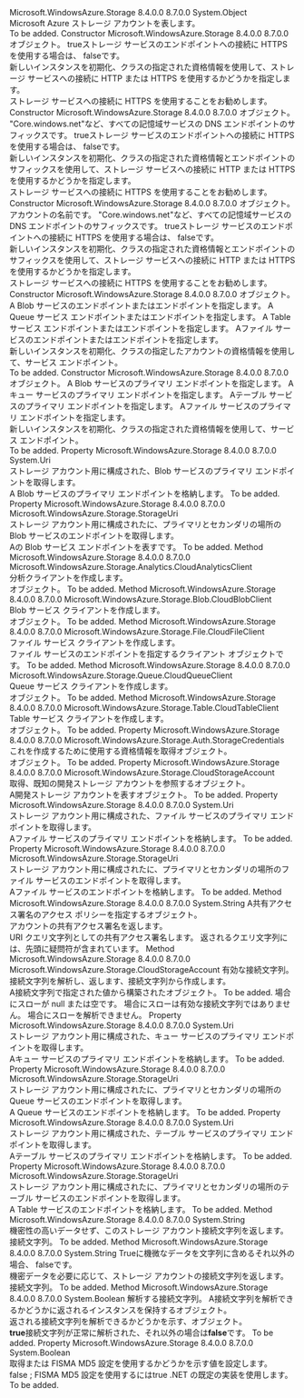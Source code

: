 <Type Name="CloudStorageAccount" FullName="Microsoft.WindowsAzure.Storage.CloudStorageAccount">
  <TypeSignature Language="C#" Value="public sealed class CloudStorageAccount" />
  <TypeSignature Language="ILAsm" Value=".class public auto ansi sealed beforefieldinit CloudStorageAccount extends System.Object" />
  <TypeSignature Language="DocId" Value="T:Microsoft.WindowsAzure.Storage.CloudStorageAccount" />
  <TypeSignature Language="VB.NET" Value="Public NotInheritable Class CloudStorageAccount" />
  <TypeSignature Language="F#" Value="type CloudStorageAccount = class" />
  <AssemblyInfo>
    <AssemblyName>Microsoft.WindowsAzure.Storage</AssemblyName>
    <AssemblyVersion>8.4.0.0</AssemblyVersion>
    <AssemblyVersion>8.7.0.0</AssemblyVersion>
  </AssemblyInfo>
  <Base>
    <BaseTypeName>System.Object</BaseTypeName>
  </Base>
  <Interfaces />
  <Docs>
    <summary>
            Microsoft Azure ストレージ アカウントを表します。
            </summary>
    <remarks>To be added.</remarks>
  </Docs>
  <Members>
    <Member MemberName=".ctor">
      <MemberSignature Language="C#" Value="public CloudStorageAccount (Microsoft.WindowsAzure.Storage.Auth.StorageCredentials storageCredentials, bool useHttps);" />
      <MemberSignature Language="ILAsm" Value=".method public hidebysig specialname rtspecialname instance void .ctor(class Microsoft.WindowsAzure.Storage.Auth.StorageCredentials storageCredentials, bool useHttps) cil managed" />
      <MemberSignature Language="DocId" Value="M:Microsoft.WindowsAzure.Storage.CloudStorageAccount.#ctor(Microsoft.WindowsAzure.Storage.Auth.StorageCredentials,System.Boolean)" />
      <MemberSignature Language="F#" Value="new Microsoft.WindowsAzure.Storage.CloudStorageAccount : Microsoft.WindowsAzure.Storage.Auth.StorageCredentials * bool -&gt; Microsoft.WindowsAzure.Storage.CloudStorageAccount" Usage="new Microsoft.WindowsAzure.Storage.CloudStorageAccount (storageCredentials, useHttps)" />
      <MemberType>Constructor</MemberType>
      <AssemblyInfo>
        <AssemblyName>Microsoft.WindowsAzure.Storage</AssemblyName>
        <AssemblyVersion>8.4.0.0</AssemblyVersion>
        <AssemblyVersion>8.7.0.0</AssemblyVersion>
      </AssemblyInfo>
      <Parameters>
        <Parameter Name="storageCredentials" Type="Microsoft.WindowsAzure.Storage.Auth.StorageCredentials" />
        <Parameter Name="useHttps" Type="System.Boolean" />
      </Parameters>
      <Docs>
        <param name="storageCredentials"><see cref="T:Microsoft.WindowsAzure.Storage.Auth.StorageCredentials" /> オブジェクト。</param>
        <param name="useHttps">
          <c>true</c>ストレージ サービスのエンドポイントへの接続に HTTPS を使用する場合は、 <c>false</c>です。</param>
        <summary>
            新しいインスタンスを初期化、<see cref="T:Microsoft.WindowsAzure.Storage.CloudStorageAccount" />クラスの指定された資格情報を使用して、ストレージ サービスへの接続に HTTP または HTTPS を使用するかどうかを指定します。 
            </summary>
        <remarks>ストレージ サービスへの接続に HTTPS を使用することをお勧めします。</remarks>
      </Docs>
    </Member>
    <Member MemberName=".ctor">
      <MemberSignature Language="C#" Value="public CloudStorageAccount (Microsoft.WindowsAzure.Storage.Auth.StorageCredentials storageCredentials, string endpointSuffix, bool useHttps);" />
      <MemberSignature Language="ILAsm" Value=".method public hidebysig specialname rtspecialname instance void .ctor(class Microsoft.WindowsAzure.Storage.Auth.StorageCredentials storageCredentials, string endpointSuffix, bool useHttps) cil managed" />
      <MemberSignature Language="DocId" Value="M:Microsoft.WindowsAzure.Storage.CloudStorageAccount.#ctor(Microsoft.WindowsAzure.Storage.Auth.StorageCredentials,System.String,System.Boolean)" />
      <MemberSignature Language="F#" Value="new Microsoft.WindowsAzure.Storage.CloudStorageAccount : Microsoft.WindowsAzure.Storage.Auth.StorageCredentials * string * bool -&gt; Microsoft.WindowsAzure.Storage.CloudStorageAccount" Usage="new Microsoft.WindowsAzure.Storage.CloudStorageAccount (storageCredentials, endpointSuffix, useHttps)" />
      <MemberType>Constructor</MemberType>
      <AssemblyInfo>
        <AssemblyName>Microsoft.WindowsAzure.Storage</AssemblyName>
        <AssemblyVersion>8.4.0.0</AssemblyVersion>
        <AssemblyVersion>8.7.0.0</AssemblyVersion>
      </AssemblyInfo>
      <Parameters>
        <Parameter Name="storageCredentials" Type="Microsoft.WindowsAzure.Storage.Auth.StorageCredentials" />
        <Parameter Name="endpointSuffix" Type="System.String" />
        <Parameter Name="useHttps" Type="System.Boolean" />
      </Parameters>
      <Docs>
        <param name="storageCredentials"><see cref="T:Microsoft.WindowsAzure.Storage.Auth.StorageCredentials" /> オブジェクト。</param>
        <param name="endpointSuffix">"Core.windows.net"など、すべての記憶域サービスの DNS エンドポイントのサフィックスです。</param>
        <param name="useHttps">
          <c>true</c>ストレージ サービスのエンドポイントへの接続に HTTPS を使用する場合は、 <c>false</c>です。</param>
        <summary>
            新しいインスタンスを初期化、<see cref="T:Microsoft.WindowsAzure.Storage.CloudStorageAccount" />クラスの指定された資格情報とエンドポイントのサフィックスを使用して、ストレージ サービスへの接続に HTTP または HTTPS を使用するかどうかを指定します。
            </summary>
        <remarks>ストレージ サービスへの接続に HTTPS を使用することをお勧めします。</remarks>
      </Docs>
    </Member>
    <Member MemberName=".ctor">
      <MemberSignature Language="C#" Value="public CloudStorageAccount (Microsoft.WindowsAzure.Storage.Auth.StorageCredentials storageCredentials, string accountName, string endpointSuffix, bool useHttps);" />
      <MemberSignature Language="ILAsm" Value=".method public hidebysig specialname rtspecialname instance void .ctor(class Microsoft.WindowsAzure.Storage.Auth.StorageCredentials storageCredentials, string accountName, string endpointSuffix, bool useHttps) cil managed" />
      <MemberSignature Language="DocId" Value="M:Microsoft.WindowsAzure.Storage.CloudStorageAccount.#ctor(Microsoft.WindowsAzure.Storage.Auth.StorageCredentials,System.String,System.String,System.Boolean)" />
      <MemberSignature Language="F#" Value="new Microsoft.WindowsAzure.Storage.CloudStorageAccount : Microsoft.WindowsAzure.Storage.Auth.StorageCredentials * string * string * bool -&gt; Microsoft.WindowsAzure.Storage.CloudStorageAccount" Usage="new Microsoft.WindowsAzure.Storage.CloudStorageAccount (storageCredentials, accountName, endpointSuffix, useHttps)" />
      <MemberType>Constructor</MemberType>
      <AssemblyInfo>
        <AssemblyName>Microsoft.WindowsAzure.Storage</AssemblyName>
        <AssemblyVersion>8.4.0.0</AssemblyVersion>
        <AssemblyVersion>8.7.0.0</AssemblyVersion>
      </AssemblyInfo>
      <Parameters>
        <Parameter Name="storageCredentials" Type="Microsoft.WindowsAzure.Storage.Auth.StorageCredentials" />
        <Parameter Name="accountName" Type="System.String" />
        <Parameter Name="endpointSuffix" Type="System.String" />
        <Parameter Name="useHttps" Type="System.Boolean" />
      </Parameters>
      <Docs>
        <param name="storageCredentials"><see cref="T:Microsoft.WindowsAzure.Storage.Auth.StorageCredentials" /> オブジェクト。</param>
        <param name="accountName">アカウントの名前です。</param>
        <param name="endpointSuffix">"Core.windows.net"など、すべての記憶域サービスの DNS エンドポイントのサフィックスです。</param>
        <param name="useHttps">
          <c>true</c>ストレージ サービスのエンドポイントへの接続に HTTPS を使用する場合は、 <c>false</c>です。</param>
        <summary>
            新しいインスタンスを初期化、<see cref="T:Microsoft.WindowsAzure.Storage.CloudStorageAccount" />クラスの指定された資格情報とエンドポイントのサフィックスを使用して、ストレージ サービスへの接続に HTTP または HTTPS を使用するかどうかを指定します。
            </summary>
        <remarks>ストレージ サービスへの接続に HTTPS を使用することをお勧めします。</remarks>
      </Docs>
    </Member>
    <Member MemberName=".ctor">
      <MemberSignature Language="C#" Value="public CloudStorageAccount (Microsoft.WindowsAzure.Storage.Auth.StorageCredentials storageCredentials, Microsoft.WindowsAzure.Storage.StorageUri blobStorageUri, Microsoft.WindowsAzure.Storage.StorageUri queueStorageUri, Microsoft.WindowsAzure.Storage.StorageUri tableStorageUri, Microsoft.WindowsAzure.Storage.StorageUri fileStorageUri);" />
      <MemberSignature Language="ILAsm" Value=".method public hidebysig specialname rtspecialname instance void .ctor(class Microsoft.WindowsAzure.Storage.Auth.StorageCredentials storageCredentials, class Microsoft.WindowsAzure.Storage.StorageUri blobStorageUri, class Microsoft.WindowsAzure.Storage.StorageUri queueStorageUri, class Microsoft.WindowsAzure.Storage.StorageUri tableStorageUri, class Microsoft.WindowsAzure.Storage.StorageUri fileStorageUri) cil managed" />
      <MemberSignature Language="DocId" Value="M:Microsoft.WindowsAzure.Storage.CloudStorageAccount.#ctor(Microsoft.WindowsAzure.Storage.Auth.StorageCredentials,Microsoft.WindowsAzure.Storage.StorageUri,Microsoft.WindowsAzure.Storage.StorageUri,Microsoft.WindowsAzure.Storage.StorageUri,Microsoft.WindowsAzure.Storage.StorageUri)" />
      <MemberSignature Language="F#" Value="new Microsoft.WindowsAzure.Storage.CloudStorageAccount : Microsoft.WindowsAzure.Storage.Auth.StorageCredentials * Microsoft.WindowsAzure.Storage.StorageUri * Microsoft.WindowsAzure.Storage.StorageUri * Microsoft.WindowsAzure.Storage.StorageUri * Microsoft.WindowsAzure.Storage.StorageUri -&gt; Microsoft.WindowsAzure.Storage.CloudStorageAccount" Usage="new Microsoft.WindowsAzure.Storage.CloudStorageAccount (storageCredentials, blobStorageUri, queueStorageUri, tableStorageUri, fileStorageUri)" />
      <MemberType>Constructor</MemberType>
      <AssemblyInfo>
        <AssemblyName>Microsoft.WindowsAzure.Storage</AssemblyName>
        <AssemblyVersion>8.4.0.0</AssemblyVersion>
        <AssemblyVersion>8.7.0.0</AssemblyVersion>
      </AssemblyInfo>
      <Parameters>
        <Parameter Name="storageCredentials" Type="Microsoft.WindowsAzure.Storage.Auth.StorageCredentials" />
        <Parameter Name="blobStorageUri" Type="Microsoft.WindowsAzure.Storage.StorageUri" />
        <Parameter Name="queueStorageUri" Type="Microsoft.WindowsAzure.Storage.StorageUri" />
        <Parameter Name="tableStorageUri" Type="Microsoft.WindowsAzure.Storage.StorageUri" />
        <Parameter Name="fileStorageUri" Type="Microsoft.WindowsAzure.Storage.StorageUri" />
      </Parameters>
      <Docs>
        <param name="storageCredentials"><see cref="T:Microsoft.WindowsAzure.Storage.Auth.StorageCredentials" /> オブジェクト。</param>
        <param name="blobStorageUri">A <see cref="T:Microsoft.WindowsAzure.Storage.StorageUri" /> Blob サービスのエンドポイントまたはエンドポイントを指定します。</param>
        <param name="queueStorageUri">A <see cref="T:Microsoft.WindowsAzure.Storage.StorageUri" /> Queue サービス エンドポイントまたはエンドポイントを指定します。</param>
        <param name="tableStorageUri">A <see cref="T:Microsoft.WindowsAzure.Storage.StorageUri" /> Table サービス エンドポイントまたはエンドポイントを指定します。</param>
        <param name="fileStorageUri">A<see cref="T:Microsoft.WindowsAzure.Storage.StorageUri" />ファイル サービスのエンドポイントまたはエンドポイントを指定します。</param>
        <summary>
            新しいインスタンスを初期化、<see cref="T:Microsoft.WindowsAzure.Storage.CloudStorageAccount" />クラスの指定したアカウントの資格情報を使用して、サービス エンドポイント。
            </summary>
        <remarks>To be added.</remarks>
      </Docs>
    </Member>
    <Member MemberName=".ctor">
      <MemberSignature Language="C#" Value="public CloudStorageAccount (Microsoft.WindowsAzure.Storage.Auth.StorageCredentials storageCredentials, Uri blobEndpoint, Uri queueEndpoint, Uri tableEndpoint, Uri fileEndpoint);" />
      <MemberSignature Language="ILAsm" Value=".method public hidebysig specialname rtspecialname instance void .ctor(class Microsoft.WindowsAzure.Storage.Auth.StorageCredentials storageCredentials, class System.Uri blobEndpoint, class System.Uri queueEndpoint, class System.Uri tableEndpoint, class System.Uri fileEndpoint) cil managed" />
      <MemberSignature Language="DocId" Value="M:Microsoft.WindowsAzure.Storage.CloudStorageAccount.#ctor(Microsoft.WindowsAzure.Storage.Auth.StorageCredentials,System.Uri,System.Uri,System.Uri,System.Uri)" />
      <MemberSignature Language="F#" Value="new Microsoft.WindowsAzure.Storage.CloudStorageAccount : Microsoft.WindowsAzure.Storage.Auth.StorageCredentials * Uri * Uri * Uri * Uri -&gt; Microsoft.WindowsAzure.Storage.CloudStorageAccount" Usage="new Microsoft.WindowsAzure.Storage.CloudStorageAccount (storageCredentials, blobEndpoint, queueEndpoint, tableEndpoint, fileEndpoint)" />
      <MemberType>Constructor</MemberType>
      <AssemblyInfo>
        <AssemblyName>Microsoft.WindowsAzure.Storage</AssemblyName>
        <AssemblyVersion>8.4.0.0</AssemblyVersion>
        <AssemblyVersion>8.7.0.0</AssemblyVersion>
      </AssemblyInfo>
      <Parameters>
        <Parameter Name="storageCredentials" Type="Microsoft.WindowsAzure.Storage.Auth.StorageCredentials" />
        <Parameter Name="blobEndpoint" Type="System.Uri" />
        <Parameter Name="queueEndpoint" Type="System.Uri" />
        <Parameter Name="tableEndpoint" Type="System.Uri" />
        <Parameter Name="fileEndpoint" Type="System.Uri" />
      </Parameters>
      <Docs>
        <param name="storageCredentials"><see cref="T:Microsoft.WindowsAzure.Storage.Auth.StorageCredentials" /> オブジェクト。</param>
        <param name="blobEndpoint">A <see cref="T:System.Uri" /> Blob サービスのプライマリ エンドポイントを指定します。</param>
        <param name="queueEndpoint">A<see cref="T:System.Uri" />キュー サービスのプライマリ エンドポイントを指定します。</param>
        <param name="tableEndpoint">A<see cref="T:System.Uri" />テーブル サービスのプライマリ エンドポイントを指定します。</param>
        <param name="fileEndpoint">A<see cref="T:System.Uri" />ファイル サービスのプライマリ エンドポイントを指定します。</param>
        <summary>
            新しいインスタンスを初期化、<see cref="T:Microsoft.WindowsAzure.Storage.CloudStorageAccount" />クラスの指定された資格情報を使用して、サービス エンドポイント。
            </summary>
        <remarks>To be added.</remarks>
      </Docs>
    </Member>
    <Member MemberName="BlobEndpoint">
      <MemberSignature Language="C#" Value="public Uri BlobEndpoint { get; }" />
      <MemberSignature Language="ILAsm" Value=".property instance class System.Uri BlobEndpoint" />
      <MemberSignature Language="DocId" Value="P:Microsoft.WindowsAzure.Storage.CloudStorageAccount.BlobEndpoint" />
      <MemberSignature Language="VB.NET" Value="Public ReadOnly Property BlobEndpoint As Uri" />
      <MemberSignature Language="F#" Value="member this.BlobEndpoint : Uri" Usage="Microsoft.WindowsAzure.Storage.CloudStorageAccount.BlobEndpoint" />
      <MemberType>Property</MemberType>
      <AssemblyInfo>
        <AssemblyName>Microsoft.WindowsAzure.Storage</AssemblyName>
        <AssemblyVersion>8.4.0.0</AssemblyVersion>
        <AssemblyVersion>8.7.0.0</AssemblyVersion>
      </AssemblyInfo>
      <ReturnValue>
        <ReturnType>System.Uri</ReturnType>
      </ReturnValue>
      <Docs>
        <summary>
            ストレージ アカウント用に構成された、Blob サービスのプライマリ エンドポイントを取得します。
            </summary>
        <value>A <see cref="T:System.Uri" /> Blob サービスのプライマリ エンドポイントを格納します。</value>
        <remarks>To be added.</remarks>
      </Docs>
    </Member>
    <Member MemberName="BlobStorageUri">
      <MemberSignature Language="C#" Value="public Microsoft.WindowsAzure.Storage.StorageUri BlobStorageUri { get; }" />
      <MemberSignature Language="ILAsm" Value=".property instance class Microsoft.WindowsAzure.Storage.StorageUri BlobStorageUri" />
      <MemberSignature Language="DocId" Value="P:Microsoft.WindowsAzure.Storage.CloudStorageAccount.BlobStorageUri" />
      <MemberSignature Language="VB.NET" Value="Public ReadOnly Property BlobStorageUri As StorageUri" />
      <MemberSignature Language="F#" Value="member this.BlobStorageUri : Microsoft.WindowsAzure.Storage.StorageUri" Usage="Microsoft.WindowsAzure.Storage.CloudStorageAccount.BlobStorageUri" />
      <MemberType>Property</MemberType>
      <AssemblyInfo>
        <AssemblyName>Microsoft.WindowsAzure.Storage</AssemblyName>
        <AssemblyVersion>8.4.0.0</AssemblyVersion>
        <AssemblyVersion>8.7.0.0</AssemblyVersion>
      </AssemblyInfo>
      <ReturnValue>
        <ReturnType>Microsoft.WindowsAzure.Storage.StorageUri</ReturnType>
      </ReturnValue>
      <Docs>
        <summary>
            ストレージ アカウント用に構成されたに、プライマリとセカンダリの場所の Blob サービスのエンドポイントを取得します。
            </summary>
        <value>A<see cref="T:Microsoft.WindowsAzure.Storage.StorageUri" />の Blob サービス エンドポイントを表すです。</value>
        <remarks>To be added.</remarks>
      </Docs>
    </Member>
    <Member MemberName="CreateCloudAnalyticsClient">
      <MemberSignature Language="C#" Value="public Microsoft.WindowsAzure.Storage.Analytics.CloudAnalyticsClient CreateCloudAnalyticsClient ();" />
      <MemberSignature Language="ILAsm" Value=".method public hidebysig instance class Microsoft.WindowsAzure.Storage.Analytics.CloudAnalyticsClient CreateCloudAnalyticsClient() cil managed" />
      <MemberSignature Language="DocId" Value="M:Microsoft.WindowsAzure.Storage.CloudStorageAccount.CreateCloudAnalyticsClient" />
      <MemberSignature Language="VB.NET" Value="Public Function CreateCloudAnalyticsClient () As CloudAnalyticsClient" />
      <MemberSignature Language="F#" Value="member this.CreateCloudAnalyticsClient : unit -&gt; Microsoft.WindowsAzure.Storage.Analytics.CloudAnalyticsClient" Usage="cloudStorageAccount.CreateCloudAnalyticsClient " />
      <MemberType>Method</MemberType>
      <AssemblyInfo>
        <AssemblyName>Microsoft.WindowsAzure.Storage</AssemblyName>
        <AssemblyVersion>8.4.0.0</AssemblyVersion>
        <AssemblyVersion>8.7.0.0</AssemblyVersion>
      </AssemblyInfo>
      <ReturnValue>
        <ReturnType>Microsoft.WindowsAzure.Storage.Analytics.CloudAnalyticsClient</ReturnType>
      </ReturnValue>
      <Parameters />
      <Docs>
        <summary>
            分析クライアントを作成します。
            </summary>
        <returns><see cref="T:Microsoft.WindowsAzure.Storage.Analytics.CloudAnalyticsClient" /> オブジェクト。</returns>
        <remarks>To be added.</remarks>
      </Docs>
    </Member>
    <Member MemberName="CreateCloudBlobClient">
      <MemberSignature Language="C#" Value="public Microsoft.WindowsAzure.Storage.Blob.CloudBlobClient CreateCloudBlobClient ();" />
      <MemberSignature Language="ILAsm" Value=".method public hidebysig instance class Microsoft.WindowsAzure.Storage.Blob.CloudBlobClient CreateCloudBlobClient() cil managed" />
      <MemberSignature Language="DocId" Value="M:Microsoft.WindowsAzure.Storage.CloudStorageAccount.CreateCloudBlobClient" />
      <MemberSignature Language="VB.NET" Value="Public Function CreateCloudBlobClient () As CloudBlobClient" />
      <MemberSignature Language="F#" Value="member this.CreateCloudBlobClient : unit -&gt; Microsoft.WindowsAzure.Storage.Blob.CloudBlobClient" Usage="cloudStorageAccount.CreateCloudBlobClient " />
      <MemberType>Method</MemberType>
      <AssemblyInfo>
        <AssemblyName>Microsoft.WindowsAzure.Storage</AssemblyName>
        <AssemblyVersion>8.4.0.0</AssemblyVersion>
        <AssemblyVersion>8.7.0.0</AssemblyVersion>
      </AssemblyInfo>
      <ReturnValue>
        <ReturnType>Microsoft.WindowsAzure.Storage.Blob.CloudBlobClient</ReturnType>
      </ReturnValue>
      <Parameters />
      <Docs>
        <summary>
            Blob サービス クライアントを作成します。
            </summary>
        <returns><see cref="T:Microsoft.WindowsAzure.Storage.Blob.CloudBlobClient" /> オブジェクト。</returns>
        <remarks>To be added.</remarks>
      </Docs>
    </Member>
    <Member MemberName="CreateCloudFileClient">
      <MemberSignature Language="C#" Value="public Microsoft.WindowsAzure.Storage.File.CloudFileClient CreateCloudFileClient ();" />
      <MemberSignature Language="ILAsm" Value=".method public hidebysig instance class Microsoft.WindowsAzure.Storage.File.CloudFileClient CreateCloudFileClient() cil managed" />
      <MemberSignature Language="DocId" Value="M:Microsoft.WindowsAzure.Storage.CloudStorageAccount.CreateCloudFileClient" />
      <MemberSignature Language="VB.NET" Value="Public Function CreateCloudFileClient () As CloudFileClient" />
      <MemberSignature Language="F#" Value="member this.CreateCloudFileClient : unit -&gt; Microsoft.WindowsAzure.Storage.File.CloudFileClient" Usage="cloudStorageAccount.CreateCloudFileClient " />
      <MemberType>Method</MemberType>
      <AssemblyInfo>
        <AssemblyName>Microsoft.WindowsAzure.Storage</AssemblyName>
        <AssemblyVersion>8.4.0.0</AssemblyVersion>
        <AssemblyVersion>8.7.0.0</AssemblyVersion>
      </AssemblyInfo>
      <ReturnValue>
        <ReturnType>Microsoft.WindowsAzure.Storage.File.CloudFileClient</ReturnType>
      </ReturnValue>
      <Parameters />
      <Docs>
        <summary>
            ファイル サービス クライアントを作成します。
            </summary>
        <returns>ファイル サービスのエンドポイントを指定するクライアント オブジェクトです。</returns>
        <remarks>To be added.</remarks>
      </Docs>
    </Member>
    <Member MemberName="CreateCloudQueueClient">
      <MemberSignature Language="C#" Value="public Microsoft.WindowsAzure.Storage.Queue.CloudQueueClient CreateCloudQueueClient ();" />
      <MemberSignature Language="ILAsm" Value=".method public hidebysig instance class Microsoft.WindowsAzure.Storage.Queue.CloudQueueClient CreateCloudQueueClient() cil managed" />
      <MemberSignature Language="DocId" Value="M:Microsoft.WindowsAzure.Storage.CloudStorageAccount.CreateCloudQueueClient" />
      <MemberSignature Language="VB.NET" Value="Public Function CreateCloudQueueClient () As CloudQueueClient" />
      <MemberSignature Language="F#" Value="member this.CreateCloudQueueClient : unit -&gt; Microsoft.WindowsAzure.Storage.Queue.CloudQueueClient" Usage="cloudStorageAccount.CreateCloudQueueClient " />
      <MemberType>Method</MemberType>
      <AssemblyInfo>
        <AssemblyName>Microsoft.WindowsAzure.Storage</AssemblyName>
        <AssemblyVersion>8.4.0.0</AssemblyVersion>
        <AssemblyVersion>8.7.0.0</AssemblyVersion>
      </AssemblyInfo>
      <ReturnValue>
        <ReturnType>Microsoft.WindowsAzure.Storage.Queue.CloudQueueClient</ReturnType>
      </ReturnValue>
      <Parameters />
      <Docs>
        <summary>
            Queue サービス クライアントを作成します。
            </summary>
        <returns><see cref="T:Microsoft.WindowsAzure.Storage.Queue.CloudQueueClient" /> オブジェクト。</returns>
        <remarks>To be added.</remarks>
      </Docs>
    </Member>
    <Member MemberName="CreateCloudTableClient">
      <MemberSignature Language="C#" Value="public Microsoft.WindowsAzure.Storage.Table.CloudTableClient CreateCloudTableClient ();" />
      <MemberSignature Language="ILAsm" Value=".method public hidebysig instance class Microsoft.WindowsAzure.Storage.Table.CloudTableClient CreateCloudTableClient() cil managed" />
      <MemberSignature Language="DocId" Value="M:Microsoft.WindowsAzure.Storage.CloudStorageAccount.CreateCloudTableClient" />
      <MemberSignature Language="VB.NET" Value="Public Function CreateCloudTableClient () As CloudTableClient" />
      <MemberSignature Language="F#" Value="member this.CreateCloudTableClient : unit -&gt; Microsoft.WindowsAzure.Storage.Table.CloudTableClient" Usage="cloudStorageAccount.CreateCloudTableClient " />
      <MemberType>Method</MemberType>
      <AssemblyInfo>
        <AssemblyName>Microsoft.WindowsAzure.Storage</AssemblyName>
        <AssemblyVersion>8.4.0.0</AssemblyVersion>
        <AssemblyVersion>8.7.0.0</AssemblyVersion>
      </AssemblyInfo>
      <ReturnValue>
        <ReturnType>Microsoft.WindowsAzure.Storage.Table.CloudTableClient</ReturnType>
      </ReturnValue>
      <Parameters />
      <Docs>
        <summary>
            Table サービス クライアントを作成します。
            </summary>
        <returns><see cref="T:Microsoft.WindowsAzure.Storage.Table.CloudTableClient" /> オブジェクト。</returns>
        <remarks>To be added.</remarks>
      </Docs>
    </Member>
    <Member MemberName="Credentials">
      <MemberSignature Language="C#" Value="public Microsoft.WindowsAzure.Storage.Auth.StorageCredentials Credentials { get; }" />
      <MemberSignature Language="ILAsm" Value=".property instance class Microsoft.WindowsAzure.Storage.Auth.StorageCredentials Credentials" />
      <MemberSignature Language="DocId" Value="P:Microsoft.WindowsAzure.Storage.CloudStorageAccount.Credentials" />
      <MemberSignature Language="VB.NET" Value="Public ReadOnly Property Credentials As StorageCredentials" />
      <MemberSignature Language="F#" Value="member this.Credentials : Microsoft.WindowsAzure.Storage.Auth.StorageCredentials" Usage="Microsoft.WindowsAzure.Storage.CloudStorageAccount.Credentials" />
      <MemberType>Property</MemberType>
      <AssemblyInfo>
        <AssemblyName>Microsoft.WindowsAzure.Storage</AssemblyName>
        <AssemblyVersion>8.4.0.0</AssemblyVersion>
        <AssemblyVersion>8.7.0.0</AssemblyVersion>
      </AssemblyInfo>
      <ReturnValue>
        <ReturnType>Microsoft.WindowsAzure.Storage.Auth.StorageCredentials</ReturnType>
      </ReturnValue>
      <Docs>
        <summary>
            これを作成するために使用する資格情報を取得<see cref="T:Microsoft.WindowsAzure.Storage.CloudStorageAccount" />オブジェクト。
            </summary>
        <value><see cref="T:Microsoft.WindowsAzure.Storage.Auth.StorageCredentials" /> オブジェクト。</value>
        <remarks>To be added.</remarks>
      </Docs>
    </Member>
    <Member MemberName="DevelopmentStorageAccount">
      <MemberSignature Language="C#" Value="public static Microsoft.WindowsAzure.Storage.CloudStorageAccount DevelopmentStorageAccount { get; }" />
      <MemberSignature Language="ILAsm" Value=".property class Microsoft.WindowsAzure.Storage.CloudStorageAccount DevelopmentStorageAccount" />
      <MemberSignature Language="DocId" Value="P:Microsoft.WindowsAzure.Storage.CloudStorageAccount.DevelopmentStorageAccount" />
      <MemberSignature Language="VB.NET" Value="Public Shared ReadOnly Property DevelopmentStorageAccount As CloudStorageAccount" />
      <MemberSignature Language="F#" Value="member this.DevelopmentStorageAccount : Microsoft.WindowsAzure.Storage.CloudStorageAccount" Usage="Microsoft.WindowsAzure.Storage.CloudStorageAccount.DevelopmentStorageAccount" />
      <MemberType>Property</MemberType>
      <AssemblyInfo>
        <AssemblyName>Microsoft.WindowsAzure.Storage</AssemblyName>
        <AssemblyVersion>8.4.0.0</AssemblyVersion>
        <AssemblyVersion>8.7.0.0</AssemblyVersion>
      </AssemblyInfo>
      <ReturnValue>
        <ReturnType>Microsoft.WindowsAzure.Storage.CloudStorageAccount</ReturnType>
      </ReturnValue>
      <Docs>
        <summary>
            取得、<see cref="T:Microsoft.WindowsAzure.Storage.CloudStorageAccount" />既知の開発ストレージ アカウントを参照するオブジェクト。
            </summary>
        <value>A<see cref="T:Microsoft.WindowsAzure.Storage.CloudStorageAccount" />開発ストレージ アカウントを表すオブジェクト。</value>
        <remarks>To be added.</remarks>
      </Docs>
    </Member>
    <Member MemberName="FileEndpoint">
      <MemberSignature Language="C#" Value="public Uri FileEndpoint { get; }" />
      <MemberSignature Language="ILAsm" Value=".property instance class System.Uri FileEndpoint" />
      <MemberSignature Language="DocId" Value="P:Microsoft.WindowsAzure.Storage.CloudStorageAccount.FileEndpoint" />
      <MemberSignature Language="VB.NET" Value="Public ReadOnly Property FileEndpoint As Uri" />
      <MemberSignature Language="F#" Value="member this.FileEndpoint : Uri" Usage="Microsoft.WindowsAzure.Storage.CloudStorageAccount.FileEndpoint" />
      <MemberType>Property</MemberType>
      <AssemblyInfo>
        <AssemblyName>Microsoft.WindowsAzure.Storage</AssemblyName>
        <AssemblyVersion>8.4.0.0</AssemblyVersion>
        <AssemblyVersion>8.7.0.0</AssemblyVersion>
      </AssemblyInfo>
      <ReturnValue>
        <ReturnType>System.Uri</ReturnType>
      </ReturnValue>
      <Docs>
        <summary>
            ストレージ アカウント用に構成された、ファイル サービスのプライマリ エンドポイントを取得します。
            </summary>
        <value>A<see cref="T:System.Uri" />ファイル サービスのプライマリ エンドポイントを格納します。</value>
        <remarks>To be added.</remarks>
      </Docs>
    </Member>
    <Member MemberName="FileStorageUri">
      <MemberSignature Language="C#" Value="public Microsoft.WindowsAzure.Storage.StorageUri FileStorageUri { get; }" />
      <MemberSignature Language="ILAsm" Value=".property instance class Microsoft.WindowsAzure.Storage.StorageUri FileStorageUri" />
      <MemberSignature Language="DocId" Value="P:Microsoft.WindowsAzure.Storage.CloudStorageAccount.FileStorageUri" />
      <MemberSignature Language="VB.NET" Value="Public ReadOnly Property FileStorageUri As StorageUri" />
      <MemberSignature Language="F#" Value="member this.FileStorageUri : Microsoft.WindowsAzure.Storage.StorageUri" Usage="Microsoft.WindowsAzure.Storage.CloudStorageAccount.FileStorageUri" />
      <MemberType>Property</MemberType>
      <AssemblyInfo>
        <AssemblyName>Microsoft.WindowsAzure.Storage</AssemblyName>
        <AssemblyVersion>8.4.0.0</AssemblyVersion>
        <AssemblyVersion>8.7.0.0</AssemblyVersion>
      </AssemblyInfo>
      <ReturnValue>
        <ReturnType>Microsoft.WindowsAzure.Storage.StorageUri</ReturnType>
      </ReturnValue>
      <Docs>
        <summary>
            ストレージ アカウント用に構成されたに、プライマリとセカンダリの場所のファイル サービスのエンドポイントを取得します。
            </summary>
        <value>A<see cref="T:Microsoft.WindowsAzure.Storage.StorageUri" />ファイル サービスのエンドポイントを格納します。</value>
        <remarks>To be added.</remarks>
      </Docs>
    </Member>
    <Member MemberName="GetSharedAccessSignature">
      <MemberSignature Language="C#" Value="public string GetSharedAccessSignature (Microsoft.WindowsAzure.Storage.SharedAccessAccountPolicy policy);" />
      <MemberSignature Language="ILAsm" Value=".method public hidebysig instance string GetSharedAccessSignature(class Microsoft.WindowsAzure.Storage.SharedAccessAccountPolicy policy) cil managed" />
      <MemberSignature Language="DocId" Value="M:Microsoft.WindowsAzure.Storage.CloudStorageAccount.GetSharedAccessSignature(Microsoft.WindowsAzure.Storage.SharedAccessAccountPolicy)" />
      <MemberSignature Language="VB.NET" Value="Public Function GetSharedAccessSignature (policy As SharedAccessAccountPolicy) As String" />
      <MemberSignature Language="F#" Value="member this.GetSharedAccessSignature : Microsoft.WindowsAzure.Storage.SharedAccessAccountPolicy -&gt; string" Usage="cloudStorageAccount.GetSharedAccessSignature policy" />
      <MemberType>Method</MemberType>
      <AssemblyInfo>
        <AssemblyName>Microsoft.WindowsAzure.Storage</AssemblyName>
        <AssemblyVersion>8.4.0.0</AssemblyVersion>
        <AssemblyVersion>8.7.0.0</AssemblyVersion>
      </AssemblyInfo>
      <ReturnValue>
        <ReturnType>System.String</ReturnType>
      </ReturnValue>
      <Parameters>
        <Parameter Name="policy" Type="Microsoft.WindowsAzure.Storage.SharedAccessAccountPolicy" />
      </Parameters>
      <Docs>
        <param name="policy">A<see cref="T:Microsoft.WindowsAzure.Storage.SharedAccessAccountPolicy" />共有アクセス署名のアクセス ポリシーを指定するオブジェクト。</param>
        <summary>
            アカウントの共有アクセス署名を返します。
            </summary>
        <returns>URI クエリ文字列としての共有アクセス署名します。</returns>
        <remarks>返されるクエリ文字列には、先頭に疑問符が含まれています。</remarks>
      </Docs>
    </Member>
    <Member MemberName="Parse">
      <MemberSignature Language="C#" Value="public static Microsoft.WindowsAzure.Storage.CloudStorageAccount Parse (string connectionString);" />
      <MemberSignature Language="ILAsm" Value=".method public static hidebysig class Microsoft.WindowsAzure.Storage.CloudStorageAccount Parse(string connectionString) cil managed" />
      <MemberSignature Language="DocId" Value="M:Microsoft.WindowsAzure.Storage.CloudStorageAccount.Parse(System.String)" />
      <MemberSignature Language="VB.NET" Value="Public Shared Function Parse (connectionString As String) As CloudStorageAccount" />
      <MemberSignature Language="F#" Value="static member Parse : string -&gt; Microsoft.WindowsAzure.Storage.CloudStorageAccount" Usage="Microsoft.WindowsAzure.Storage.CloudStorageAccount.Parse connectionString" />
      <MemberType>Method</MemberType>
      <AssemblyInfo>
        <AssemblyName>Microsoft.WindowsAzure.Storage</AssemblyName>
        <AssemblyVersion>8.4.0.0</AssemblyVersion>
        <AssemblyVersion>8.7.0.0</AssemblyVersion>
      </AssemblyInfo>
      <ReturnValue>
        <ReturnType>Microsoft.WindowsAzure.Storage.CloudStorageAccount</ReturnType>
      </ReturnValue>
      <Parameters>
        <Parameter Name="connectionString" Type="System.String" />
      </Parameters>
      <Docs>
        <param name="connectionString">有効な接続文字列。</param>
        <summary>
            接続文字列を解析し、返します、<see cref="T:Microsoft.WindowsAzure.Storage.CloudStorageAccount" />接続文字列から作成します。
            </summary>
        <returns>A<see cref="T:Microsoft.WindowsAzure.Storage.CloudStorageAccount" />接続文字列で指定された値から構築されたオブジェクト。</returns>
        <remarks>To be added.</remarks>
        <exception cref="T:System.ArgumentNullException">場合にスロー<paramref name="connectionString" />が null または空です。</exception>
        <exception cref="T:System.FormatException">場合にスロー<paramref name="connectionString" />は有効な接続文字列ではありません。</exception>
        <exception cref="T:System.ArgumentException">場合にスロー<paramref name="connectionString" />を解析できません。</exception>
      </Docs>
    </Member>
    <Member MemberName="QueueEndpoint">
      <MemberSignature Language="C#" Value="public Uri QueueEndpoint { get; }" />
      <MemberSignature Language="ILAsm" Value=".property instance class System.Uri QueueEndpoint" />
      <MemberSignature Language="DocId" Value="P:Microsoft.WindowsAzure.Storage.CloudStorageAccount.QueueEndpoint" />
      <MemberSignature Language="VB.NET" Value="Public ReadOnly Property QueueEndpoint As Uri" />
      <MemberSignature Language="F#" Value="member this.QueueEndpoint : Uri" Usage="Microsoft.WindowsAzure.Storage.CloudStorageAccount.QueueEndpoint" />
      <MemberType>Property</MemberType>
      <AssemblyInfo>
        <AssemblyName>Microsoft.WindowsAzure.Storage</AssemblyName>
        <AssemblyVersion>8.4.0.0</AssemblyVersion>
        <AssemblyVersion>8.7.0.0</AssemblyVersion>
      </AssemblyInfo>
      <ReturnValue>
        <ReturnType>System.Uri</ReturnType>
      </ReturnValue>
      <Docs>
        <summary>
            ストレージ アカウント用に構成された、キュー サービスのプライマリ エンドポイントを取得します。
            </summary>
        <value>A<see cref="T:System.Uri" />キュー サービスのプライマリ エンドポイントを格納します。</value>
        <remarks>To be added.</remarks>
      </Docs>
    </Member>
    <Member MemberName="QueueStorageUri">
      <MemberSignature Language="C#" Value="public Microsoft.WindowsAzure.Storage.StorageUri QueueStorageUri { get; }" />
      <MemberSignature Language="ILAsm" Value=".property instance class Microsoft.WindowsAzure.Storage.StorageUri QueueStorageUri" />
      <MemberSignature Language="DocId" Value="P:Microsoft.WindowsAzure.Storage.CloudStorageAccount.QueueStorageUri" />
      <MemberSignature Language="VB.NET" Value="Public ReadOnly Property QueueStorageUri As StorageUri" />
      <MemberSignature Language="F#" Value="member this.QueueStorageUri : Microsoft.WindowsAzure.Storage.StorageUri" Usage="Microsoft.WindowsAzure.Storage.CloudStorageAccount.QueueStorageUri" />
      <MemberType>Property</MemberType>
      <AssemblyInfo>
        <AssemblyName>Microsoft.WindowsAzure.Storage</AssemblyName>
        <AssemblyVersion>8.4.0.0</AssemblyVersion>
        <AssemblyVersion>8.7.0.0</AssemblyVersion>
      </AssemblyInfo>
      <ReturnValue>
        <ReturnType>Microsoft.WindowsAzure.Storage.StorageUri</ReturnType>
      </ReturnValue>
      <Docs>
        <summary>
            ストレージ アカウント用に構成されたに、プライマリとセカンダリの場所の Queue サービスのエンドポイントを取得します。
            </summary>
        <value>A <see cref="T:Microsoft.WindowsAzure.Storage.StorageUri" /> Queue サービスのエンドポイントを格納します。</value>
        <remarks>To be added.</remarks>
      </Docs>
    </Member>
    <Member MemberName="TableEndpoint">
      <MemberSignature Language="C#" Value="public Uri TableEndpoint { get; }" />
      <MemberSignature Language="ILAsm" Value=".property instance class System.Uri TableEndpoint" />
      <MemberSignature Language="DocId" Value="P:Microsoft.WindowsAzure.Storage.CloudStorageAccount.TableEndpoint" />
      <MemberSignature Language="VB.NET" Value="Public ReadOnly Property TableEndpoint As Uri" />
      <MemberSignature Language="F#" Value="member this.TableEndpoint : Uri" Usage="Microsoft.WindowsAzure.Storage.CloudStorageAccount.TableEndpoint" />
      <MemberType>Property</MemberType>
      <AssemblyInfo>
        <AssemblyName>Microsoft.WindowsAzure.Storage</AssemblyName>
        <AssemblyVersion>8.4.0.0</AssemblyVersion>
        <AssemblyVersion>8.7.0.0</AssemblyVersion>
      </AssemblyInfo>
      <ReturnValue>
        <ReturnType>System.Uri</ReturnType>
      </ReturnValue>
      <Docs>
        <summary>
            ストレージ アカウント用に構成された、テーブル サービスのプライマリ エンドポイントを取得します。
            </summary>
        <value>A<see cref="T:System.Uri" />テーブル サービスのプライマリ エンドポイントを格納します。</value>
        <remarks>To be added.</remarks>
      </Docs>
    </Member>
    <Member MemberName="TableStorageUri">
      <MemberSignature Language="C#" Value="public Microsoft.WindowsAzure.Storage.StorageUri TableStorageUri { get; }" />
      <MemberSignature Language="ILAsm" Value=".property instance class Microsoft.WindowsAzure.Storage.StorageUri TableStorageUri" />
      <MemberSignature Language="DocId" Value="P:Microsoft.WindowsAzure.Storage.CloudStorageAccount.TableStorageUri" />
      <MemberSignature Language="VB.NET" Value="Public ReadOnly Property TableStorageUri As StorageUri" />
      <MemberSignature Language="F#" Value="member this.TableStorageUri : Microsoft.WindowsAzure.Storage.StorageUri" Usage="Microsoft.WindowsAzure.Storage.CloudStorageAccount.TableStorageUri" />
      <MemberType>Property</MemberType>
      <AssemblyInfo>
        <AssemblyName>Microsoft.WindowsAzure.Storage</AssemblyName>
        <AssemblyVersion>8.4.0.0</AssemblyVersion>
        <AssemblyVersion>8.7.0.0</AssemblyVersion>
      </AssemblyInfo>
      <ReturnValue>
        <ReturnType>Microsoft.WindowsAzure.Storage.StorageUri</ReturnType>
      </ReturnValue>
      <Docs>
        <summary>
            ストレージ アカウント用に構成されたに、プライマリとセカンダリの場所のテーブル サービスのエンドポイントを取得します。
            </summary>
        <value>A <see cref="T:Microsoft.WindowsAzure.Storage.StorageUri" /> Table サービスのエンドポイントを格納します。</value>
        <remarks>To be added.</remarks>
      </Docs>
    </Member>
    <Member MemberName="ToString">
      <MemberSignature Language="C#" Value="public override string ToString ();" />
      <MemberSignature Language="ILAsm" Value=".method public hidebysig virtual instance string ToString() cil managed" />
      <MemberSignature Language="DocId" Value="M:Microsoft.WindowsAzure.Storage.CloudStorageAccount.ToString" />
      <MemberSignature Language="VB.NET" Value="Public Overrides Function ToString () As String" />
      <MemberSignature Language="F#" Value="override this.ToString : unit -&gt; string" Usage="cloudStorageAccount.ToString " />
      <MemberType>Method</MemberType>
      <AssemblyInfo>
        <AssemblyName>Microsoft.WindowsAzure.Storage</AssemblyName>
        <AssemblyVersion>8.4.0.0</AssemblyVersion>
        <AssemblyVersion>8.7.0.0</AssemblyVersion>
      </AssemblyInfo>
      <ReturnValue>
        <ReturnType>System.String</ReturnType>
      </ReturnValue>
      <Parameters />
      <Docs>
        <summary>
            機密性の高いデータせず、このストレージ アカウント接続文字列を返します。
            </summary>
        <returns>接続文字列。</returns>
        <remarks>To be added.</remarks>
      </Docs>
    </Member>
    <Member MemberName="ToString">
      <MemberSignature Language="C#" Value="public string ToString (bool exportSecrets);" />
      <MemberSignature Language="ILAsm" Value=".method public hidebysig instance string ToString(bool exportSecrets) cil managed" />
      <MemberSignature Language="DocId" Value="M:Microsoft.WindowsAzure.Storage.CloudStorageAccount.ToString(System.Boolean)" />
      <MemberSignature Language="VB.NET" Value="Public Function ToString (exportSecrets As Boolean) As String" />
      <MemberSignature Language="F#" Value="override this.ToString : bool -&gt; string" Usage="cloudStorageAccount.ToString exportSecrets" />
      <MemberType>Method</MemberType>
      <AssemblyInfo>
        <AssemblyName>Microsoft.WindowsAzure.Storage</AssemblyName>
        <AssemblyVersion>8.4.0.0</AssemblyVersion>
        <AssemblyVersion>8.7.0.0</AssemblyVersion>
      </AssemblyInfo>
      <ReturnValue>
        <ReturnType>System.String</ReturnType>
      </ReturnValue>
      <Parameters>
        <Parameter Name="exportSecrets" Type="System.Boolean" />
      </Parameters>
      <Docs>
        <param name="exportSecrets">
          <c>True</c>に機微なデータを文字列に含めるそれ以外の場合、 <c>false</c>です。</param>
        <summary>
            機密データを必要に応じて、ストレージ アカウントの接続文字列を返します。
            </summary>
        <returns>接続文字列。</returns>
        <remarks>To be added.</remarks>
      </Docs>
    </Member>
    <Member MemberName="TryParse">
      <MemberSignature Language="C#" Value="public static bool TryParse (string connectionString, out Microsoft.WindowsAzure.Storage.CloudStorageAccount account);" />
      <MemberSignature Language="ILAsm" Value=".method public static hidebysig bool TryParse(string connectionString, [out] class Microsoft.WindowsAzure.Storage.CloudStorageAccount&amp; account) cil managed" />
      <MemberSignature Language="DocId" Value="M:Microsoft.WindowsAzure.Storage.CloudStorageAccount.TryParse(System.String,Microsoft.WindowsAzure.Storage.CloudStorageAccount@)" />
      <MemberSignature Language="VB.NET" Value="Public Shared Function TryParse (connectionString As String, ByRef account As CloudStorageAccount) As Boolean" />
      <MemberSignature Language="F#" Value="static member TryParse : string *  -&gt; bool" Usage="Microsoft.WindowsAzure.Storage.CloudStorageAccount.TryParse (connectionString, account)" />
      <MemberType>Method</MemberType>
      <AssemblyInfo>
        <AssemblyName>Microsoft.WindowsAzure.Storage</AssemblyName>
        <AssemblyVersion>8.4.0.0</AssemblyVersion>
        <AssemblyVersion>8.7.0.0</AssemblyVersion>
      </AssemblyInfo>
      <ReturnValue>
        <ReturnType>System.Boolean</ReturnType>
      </ReturnValue>
      <Parameters>
        <Parameter Name="connectionString" Type="System.String" />
        <Parameter Name="account" Type="Microsoft.WindowsAzure.Storage.CloudStorageAccount&amp;" RefType="out" />
      </Parameters>
      <Docs>
        <param name="connectionString">解析する接続文字列。</param>
        <param name="account">A<see cref="T:Microsoft.WindowsAzure.Storage.CloudStorageAccount" />接続文字列を解析できるかどうかに返されるインスタンスを保持するオブジェクト。</param>
        <summary>
            返される接続文字列を解析できるかどうかを示す、<see cref="T:Microsoft.WindowsAzure.Storage.CloudStorageAccount" />オブジェクト。
            </summary>
        <returns>
          <b>true</b>接続文字列が正常に解析された、それ以外の場合は<b>false</b>です。</returns>
        <remarks>To be added.</remarks>
      </Docs>
    </Member>
    <Member MemberName="UseV1MD5">
      <MemberSignature Language="C#" Value="public static bool UseV1MD5 { get; set; }" />
      <MemberSignature Language="ILAsm" Value=".property bool UseV1MD5" />
      <MemberSignature Language="DocId" Value="P:Microsoft.WindowsAzure.Storage.CloudStorageAccount.UseV1MD5" />
      <MemberSignature Language="VB.NET" Value="Public Shared Property UseV1MD5 As Boolean" />
      <MemberSignature Language="F#" Value="member this.UseV1MD5 : bool with get, set" Usage="Microsoft.WindowsAzure.Storage.CloudStorageAccount.UseV1MD5" />
      <MemberType>Property</MemberType>
      <AssemblyInfo>
        <AssemblyName>Microsoft.WindowsAzure.Storage</AssemblyName>
        <AssemblyVersion>8.4.0.0</AssemblyVersion>
        <AssemblyVersion>8.7.0.0</AssemblyVersion>
      </AssemblyInfo>
      <ReturnValue>
        <ReturnType>System.Boolean</ReturnType>
      </ReturnValue>
      <Docs>
        <summary>
            取得または FISMA MD5 設定を使用するかどうかを示す値を設定します。
            </summary>
        <value>
          <c>false</c> ; FISMA MD5 設定を使用するには<c>true</c> .NET の既定の実装を使用します。</value>
        <remarks>To be added.</remarks>
      </Docs>
    </Member>
  </Members>
</Type>